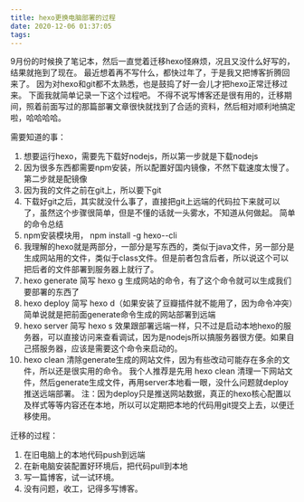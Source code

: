 ```yaml
---
title: hexo更换电脑部署的过程
date: 2020-12-06 01:37:05
tags: 
---
```

9月份的时候换了笔记本，然后一直觉着迁移hexo怪麻烦，况且又没什么好写的，结果就拖到了现在。
最近想着再不写什么，都快过年了，于是我又把博客折腾回来了。
因为对hexo和git都不太熟悉，也是鼓捣了好一会儿才把hexo正常迁移过来。
下面我就简单记录一下这个过程吧。
不得不说写博客还是很有用的，迁移期间，照着前面写过的那篇部署文章很快就找到了合适的资料，然后相对顺利地搞定啦，哈哈哈哈。
<!-- more -->
需要知道的事：
1. 想要运行hexo，需要先下载好nodejs，所以第一步就是下载nodejs
2. 因为很多东西都需要npm安装，所以配置好国内镜像，不然下载速度太慢了。第二步就是配镜像
3. 因为我的文件之前在git上，所以要下git
4. 下载好git之后，其实就没什么事了，直接把git上远端的代码拉下来就可以了，虽然这个步骤很简单，但是不懂的话就一头雾水，不知道从何做起。
简单的命令总结
1. npm安装模块用， npm install -g hexo--cli
2. 我理解的hexo就是两部分，一部分是写东西的，类似于java文件，另一部分是生成网站用的文件，类似于class文件。但是前者包含后者，所以说这个可以把后者的文件部署到服务器上就行了。
3. hexo generate 简写 hexo g 生成网站的命令，有了这个命令就可以生成我们要部署的东西了
4. hexo deploy 简写 hexo d（如果安装了豆瓣插件就不能用了，因为命令冲突）简单说就是把前面generate命令生成的网站部署到远端
5. hexo server 简写 hexo s 效果跟部署远端一样，只不过是启动本地hexo的服务器，可以直接访问来查看调试，因为是nodejs所以搞服务器很方便。如果自己搭服务器，应该是需要这个命令来启动的。
6. hexo clean 清除generate生成的网站文件，因为有些改动可能存在多余的文件，所以还是很实用的命令。
我个人推荐是先用 hexo clean 清理一下网站文件，然后generate生成文件，再用server本地看一眼，没什么问题就deploy推送远端部署。
注：因为deploy只是推送网站数据，真正的hexo核心配置以及样式等等内容还在本地，所以可以定期把本地的代码用git提交上去，以便迁移使用。

迁移的过程：
1. 在旧电脑上的本地代码push到远端
2. 在新电脑安装配置好环境后，把代码pull到本地
3. 写一篇博客，试一试环境。
4. 没有问题，收工，记得多写博客。